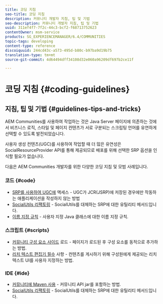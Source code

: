```yaml
---
title: 코딩 지침
seo-title: 코딩 지침
description: 커뮤니티 개발자 지침, 팁 및 기법
seo-description: 커뮤니티 개발자 지침, 팁 및 기법
uuid: 311ef4f7-7f2c-44c3-bcf2-f68713752623
contentOwner: msm-service
products: SG_EXPERIENCEMANAGER/6.4/COMMUNITIES
topic-tags: developing
content-type: reference
discoiquuid: 244cd43c-a573-495d-b80c-b97ba9d19b75
translation-type: tm+mt
source-git-commit: 4d64494dff34108d32e060a96209df697b2ce11f

---
```



# 코딩 지침 {#coding-guidelines}

## 지침, 팁 및 기법 {#guidelines-tips-and-tricks}

AEM Communities를 사용하여 작업하는 것은 Java Server 페이지에 의존하는 것에서 비즈니스 로직, 스타일 및 페이지 컨텐츠가 서로 구분되는 스크립팅 언어를 유연하게 선택할 수 있도록 발전되었습니다.

사용자 생성 컨텐츠(UGC)를 사용하여 작업할 때 더 많은 유연성은 SocialResourceProvider API를 통해 제공되므로 배포를 위해 선택한 SRP [](srp.md) 옵션을 인식할 필요가 없습니다.

다음은 AEM Communities 개발자를 위한 다양한 코딩 지침 및 모범 사례입니다.

### 코드 {#code}

* [SRP를 사용하여 UGC에](accessing-ugc-with-srp.md) 액세스 - UGC가 JCR(JSRP)에 저장된 경우에만 작동하는 애플리케이션을 작성하지 않는 방법
* [SocialUtils 리팩토링](socialutils.md) - SocialUtils를 대체하는 SRP에 대한 유틸리티 메서드입니다.
* [이름 지정 규칙](naming-conventions.md) - 사용자 지정 Java 클래스에 대한 이름 지정 규칙.

### 스크립트 {#scripts}

* [커뮤니티 구성 요소 사이드](sideloading.md) 로드 - 페이지가 로드된 후 구성 요소를 동적으로 추가하는 방법.
* [리치 텍스트 편집기 필수](rte.md) 사항 - 컨텐츠를 게시하기 위해 구성원에게 제공되는 리치 텍스트 UI를 사용자 지정하는 방법.

### IDE {#ide}

* [커뮤니티에 Maven 사용](maven.md) - 커뮤니티 API jar를 포함하는 방법.
* [SocialUtils 리팩토링](socialutils.md) - SocialUtils를 대체하는 SRP에 대한 유틸리티 메서드입니다.

